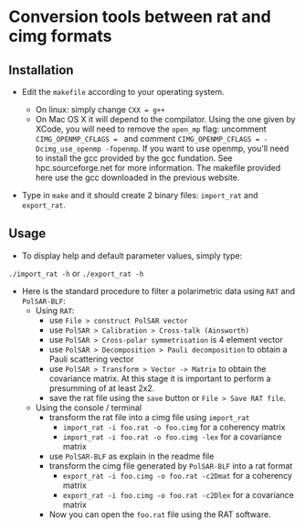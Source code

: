 # Conversion tools between rat and cimg formats

## Installation

- Edit the `makefile` according to your operating system.
	- On linux: simply change `CXX = g++`
	- On Mac OS X it will depend to the compilator. Using the one given by XCode, you will need to remove the `open_mp` flag: uncomment `CIMG_OPENMP_CFLAGS = ` and comment `CIMG_OPENMP_CFLAGS = -Dcimg_use_openmp -fopenmp`. If you want to use openmp, you'll need to install the gcc provided by the gcc fundation. See hpc.sourceforge.net for more information. The makefile provided here use the gcc downloaded in the previous website. 

- Type in `make` and it should create 2 binary files: `import_rat` and `export_rat`.

## Usage

- To display help and default parameter values, simply type:

`./import_rat -h` or `./export_rat -h`

- Here is the standard procedure to filter a polarimetric data using `RAT` and `PolSAR-BLF`:
	- Using `RAT`:
		- use `File > construct PolSAR vector`
		- use `PolSAR > Calibration > Cross-talk (Ainsworth)`
		- use `PolSAR > Cross-polar symmetrisation` is 4 element vector
		- use `PolSAR > Decomposition > Pauli decomposition` to obtain a Pauli scattering vector
		- use `PolSAR > Transform > Vector -> Matrix` to obtain the covariance matrix. At this stage it is important to perform a presumming of at least 2x2.
		- save the rat file using the `save` button or `File > Save RAT file`.
	- Using the console / terminal
		- transform the rat file into a cimg file using `import_rat`
			- `import_rat -i foo.rat -o foo.cimg` for a coherency matrix
			- `import_rat -i foo.rat -o foo.cimg -lex` for a covariance matrix
		- use `PolSAR-BLF` as explain in the readme file
		- transform the cimg file generated by `PolSAR-BLF` into a rat format
			- `export_rat -i foo.cimg -o foo.rat -c2Dmat` for a coherency matrix 
			- `export_rat -i foo.cimg -o foo.rat -c2Dlex` for a covariance matrix
		- Now you can open the `foo.rat` file using the RAT software.



